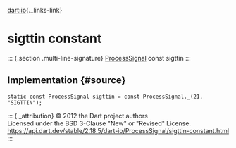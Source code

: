 [dart:io](../../dart-io/dart-io-library){._links-link}

sigttin constant
================

::: {.section .multi-line-signature}
[ProcessSignal](../processsignal-class) const sigttin
:::

Implementation {#source}
--------------

``` {.language-dart data-language="dart"}
static const ProcessSignal sigttin = const ProcessSignal._(21, "SIGTTIN");
```

::: {._attribution}
© 2012 the Dart project authors\
Licensed under the BSD 3-Clause \"New\" or \"Revised\" License.\
<https://api.dart.dev/stable/2.18.5/dart-io/ProcessSignal/sigttin-constant.html>
:::
